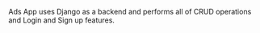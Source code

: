 Ads App uses Django as a backend and performs all of CRUD operations 
and Login and Sign up features.